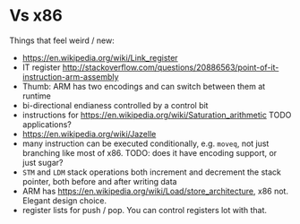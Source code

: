 # Vs x86

Things that feel weird / new:

- <https://en.wikipedia.org/wiki/Link_register>
- IT register <http://stackoverflow.com/questions/20886563/point-of-it-instruction-arm-assembly>
- Thumb: ARM has two encodings and can switch between them at runtime
- bi-directional endianess controlled by a control bit
- instructions for <https://en.wikipedia.org/wiki/Saturation_arithmetic> TODO applications?
- <https://en.wikipedia.org/wiki/Jazelle>
- many instruction can be executed conditionally, e.g. `moveq`, not just branching like most of x86. TODO: does it have encoding support, or just sugar?
- `STM` and `LDM` stack operations both increment and decrement the stack pointer, both before and after writing data
- ARM has <https://en.wikipedia.org/wiki/Load/store_architecture>, x86 not. Elegant design choice.
- register lists for push / pop. You can control registers lot with that.
